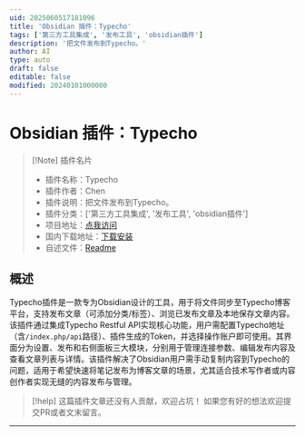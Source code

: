 ```yaml
---
uid: 2025060517181096
title: 'Obsidian 插件：Typecho'
tags: ['第三方工具集成', '发布工具', 'obsidian插件']
description: '把文件发布到Typecho。'
author: AI
type: auto
draft: false
editable: false
modified: 20240101000000
---
```


# Obsidian 插件：Typecho

> [!Note] 插件名片
> - 插件名称：Typecho
> - 插件作者：Chen
> - 插件说明：把文件发布到Typecho。
> - 插件分类：['第三方工具集成', '发布工具', 'obsidian插件']
> - 项目地址：[点我访问](https://github.com/Chen2226/obsidian-typecho)
> - 国内下载地址：[下载安装](https://pkmer.cn/products/plugin/pluginMarket/?typecho)
> - 自述文件：[Readme](https://ghproxy.net/https://raw.githubusercontent.com/Chen2226/obsidian-typecho/master/README.md)



## 概述

Typecho插件是一款专为Obsidian设计的工具，用于将文件同步至Typecho博客平台，支持发布文章（可添加分类/标签）、浏览已发布文章及本地保存文章内容。该插件通过集成Typecho Restful API实现核心功能，用户需配置Typecho地址（含`/index.php/api`路径）、插件生成的Token，并选择操作账户即可使用。其界面分为设置、发布和右侧面板三大模块，分别用于管理连接参数、编辑发布内容及查看文章列表与详情。该插件解决了Obsidian用户需手动复制内容到Typecho的问题，适用于希望快速将笔记发布为博客文章的场景，尤其适合技术写作者或内容创作者实现无缝的内容发布与管理。


> [!help] 
> 这篇插件文章还没有人贡献，欢迎占坑！
> 如果您有好的想法欢迎提交PR或者文末留言。
> 

---



